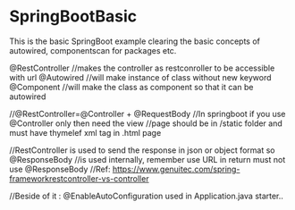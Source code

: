 # SpringBootBasic
This is the basic SpringBoot example clearing the basic concepts of autowired, componentscan for packages etc.

@RestController  //makes the controller as restconroller to be accessible with url
@Autowired   //will make instance of class without new keyword
@Component   //will make the class as component so that it can be autowired

//@RestController=@Controller + @RequestBody
//In springboot if you use @Controller only then need the view
//page should be in  /static folder and must have thymelef xml tag in .html page

//RestController is used to send the response in json or object format so @ResponseBody
//is used internally, remember use URL in return must not use @ResponseBody
//Ref: https://www.genuitec.com/spring-frameworkrestcontroller-vs-controller

//Beside of it : @EnableAutoConfiguration used in Application.java starter..

